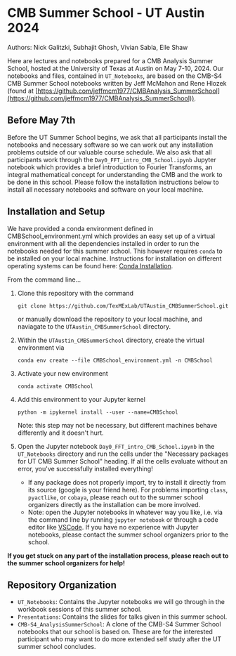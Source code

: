 CMB Summer School - UT Austin 2024
==================================

Authors: Nick Galitzki, Subhajit Ghosh, Vivian Sabla, Elle Shaw

Here are lectures and notebooks prepared for a CMB Analysis Summer School, hosted at the University of Texas at Austin on May 7-10, 2024. Our notebooks and files, 
contained in `UT_Notebooks`, are based on the CMB-S4 CMB Summer School notebooks written by Jeff McMahon and Rene Hlozek (found at [https://github.com/jeffmcm1977/CMBAnalysis_SummerSchool](https://github.com/jeffmcm1977/CMBAnalysis_SummerSchool)). 

Before May 7th
--------------
Before the UT Summer School begins, we ask that all participants install the notebooks and necessary software so we can work out any installation problems outside of our valuable course schedule. We also ask that all participants work through the `Day0_FFT_intro_CMB_School.ipynb` Jupyter notebook which provides a brief introduction to Fourier Transforms, an integral mathematical concept for understanding the CMB and the work to be done in this school. Please follow the installation instructions below to install all necessary notebooks and software on your local machine. 

Installation and Setup
----------------------
We have provided a conda environment defined in CMBSchool_environment.yml which provides an easy set up of a virtual environment with all the dependencies installed in order to run the notebooks needed for this summer school. This however requires `conda` to be installed on your local machine. Instructions for installation on different operating systems can be found here: [Conda Installation](https://docs.conda.io/projects/conda/en/stable/user-guide/getting-started.html).

From the command line... 

1. Clone this repository with the command
   
   `git clone https://github.com/TexMExLab/UTAustin_CMBSummerSchool.git`

   or manually download the repository to your local machine, and naviagate to the `UTAustin_CMBSummerSchool` directory. 

2. Within the `UTAustin_CMBSummerSchool` directory, create the virtual environment via 

   `conda env create --file CMBSchool_environment.yml -n CMBSchool`

3. Activate your new environment

   `conda activate CMBSchool`
   
4. Add this environment to your Jupyter kernel

   `python -m ipykernel install --user --name=CMBSchool`

   Note: this step may not be necessary, but different machines behave differently and it doesn't hurt.

6. Open the Jupyter notebook `Day0_FFT_intro_CMB_School.ipynb` in the `UT_Notebooks` directory and run the cells under the "Necessary packages for UT CMB Summer School" heading. If all the cells evaluate without an error, you've successfully installed everything!
   * If any package does not properly import, try to install it directly from its source (google is your friend here). For problems importing `class`, `pyactlike`, or `cobaya`, please reach out to the summer school organizers directly as the installation can be more involved. 
   * Note: open the Jupyter notebooks in whatever way you like, i.e. via the command line by running `jupyter notebook` or through a code editor like [VSCode](https://code.visualstudio.com). If you have no experience with Jupyter notebooks, please contact the summer school organizers prior to the school.

**If you get stuck on any part of the installation process, please reach out to the summer school organizers for help!**

Repository Organization
----------------------

* `UT_Notebooks`: Contains the Jupyter notebooks we will go through in the workbook sessions of this summer school. 
* `Presentations`: Contains the slides for talks given in this summer school.
* `CMB-S4_AnalysisSummerSchool`: A clone of the CMB-S4 Summer School notebooks that our school is based on. These are for the interested participant who may want to do more extended self study after the UT summer school concludes.
